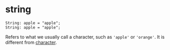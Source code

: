 # string

```
String: apple = "apple";
String: apple = "apple";
```

Refers to what we usually call a character, such as `'apple'` or `'orange'`. It is different from [character](/func/char).
